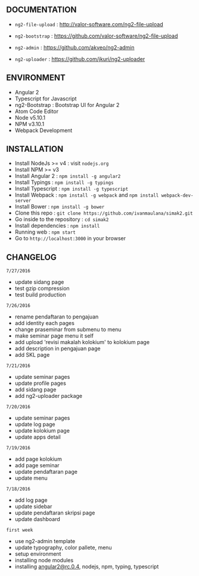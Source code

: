 ## DOCUMENTATION

- `ng2-file-upload` : http://valor-software.com/ng2-file-upload

- `ng2-bootstrap` : https://github.com/valor-software/ng2-file-upload

- `ng2-admin` : https://github.com/akveo/ng2-admin

- `ng2-uploader` : https://github.com/jkuri/ng2-uploader


## ENVIRONMENT

- Angular 2
- Typescript for Javascript
- ng2-Bootstrap : Bootstrap UI for Angular 2
- Atom Code Editor
- Node v5.10.1
- NPM v3.10.1
- Webpack Development


## INSTALLATION

- Install NodeJs >= v4 : visit `nodejs.org`
- Install NPM >= v3
- Install Angular 2 : `npm install -g angular2`
- Install Typings : `npm install -g typings`
- Install Typescript : `npm install -g typescript`
- Install Webpack : `npm install -g webpack` and `npm install webpack-dev-server`
- Install Bower : `npm install -g bower`
- Clone this repo : `git clone https://github.com/ivanmaulana/simak2.git`
- Go inside to the repository : `cd simak2`
- Install dependencies : `npm install`
- Running web : `npm start`
- Go to `http://localhost:3000` in your browser


## CHANGELOG

`7/27/2016`
- update sidang page
- test gzip compression
- test build production

`7/26/2016`
- rename pendaftaran to pengajuan
- add identity each pages
- change praseminar from submenu to menu
- make seminar page menu it self
- add upload 'revisi makalah kolokium' to kolokium page
- add description in pengajuan page
- add SKL page

`7/21/2016`
- update seminar pages
- update profile pages
- add sidang page
- add ng2-uploader package

`7/20/2016`
- update seminar pages
- update log page
- update kolokium page
- update apps detail

`7/19/2016`
- add page kolokium
- add page seminar
- update pendaftaran page
- update menu

`7/18/2016`
- add log page
- update sidebar
- update pendaftaran skripsi page
- update dashboard


`first week`
- use ng2-admin template
- update typography, color pallete, menu
- setup environment
- installing node modules
- installing angular2@rc.0.4, nodejs, npm, typing, typescript

